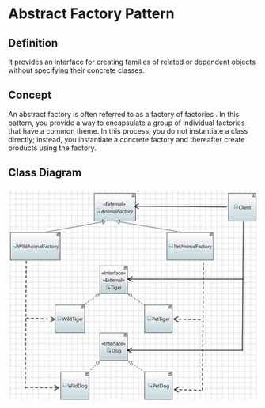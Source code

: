 # Abstract Factory Pattern

## Definition

It provides an interface for creating families of related or dependent objects without specifying their concrete classes.

## Concept

An abstract factory is often referred to as a factory of factories . In this pattern, you provide a way to encapsulate a group of individual factories that have a common theme. In this process, you do not instantiate a class directly; instead, you instantiate a concrete factory and thereafter create products using the factory.

## Class Diagram
![Class Diagram](class-diagram.jpg)
